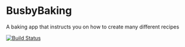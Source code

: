 # BusbyBaking
A baking app that instructs you on how to create many different recipes

[![Build Status](https://travis-ci.org/steve1rm/BusbyBaking.svg?branch=master)](https://travis-ci.org/steve1rm/BusbyBaking)
